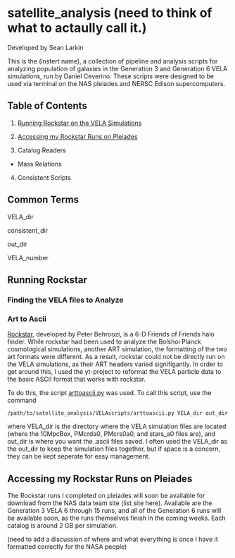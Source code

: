 # satellite_analysis (need to think of what to actaully call it.)

Developed by Sean Larkin

This is the (instert name), a collection of pipeline and analysis scripts for analyzing population of galaxies in the Generation 3 and Generation 6 VELA simulations, run by Daniel Ceverino. These scripts were designed to be used via terminal on the NAS pleiades and NERSC Edison supercomputers. 

## Table of Contents

1. [Running Rockstar on the VELA Simulations](#Running-Rockstar)

2. [Accessing my Rockstar Runs on Pleiades](#Accessing-my-Rockstar-Runs-on-Pleiades)

3. Catalog Readers
- Mass Relations

4. Consistent Scripts

## Common Terms

VELA_dir

consistent_dir

out_dir

VELA_number




## Running Rockstar 

### Finding the VELA files to Analyze



### Art to Ascii

[Rockstar](https://bitbucket.org/gfcstanford/rockstar/src/master/README.md), developed by Peter Behroozi, is a 6-D Friends of
Friends halo finder. While rockstar had been used to analyze the Bolshoi Planck cosmological simulations, another ART simulation, the formatting of the two art formats were different. As a result, rockstar could not be directly run on the VELA simulations, as their ART headers varied signifigantly. In order to get around this, I used the yt-project to reformat the VELA particle data to the basic ASCII format that works with rockstar.

To do this, the script [arttoascii.py](VELAscripts/arttoascii.py) was used. To call this script, use the command

```
/path/to/satellite_analysis/VELAscripts/arttoascii.py VELA_dir out_dir
```

where VELA_dir is the directory where the VELA simulation files are located (where the 10MpcBox, PMcrda0, PMcrs0a0, and stars_a0 files are), and out_dir is where you want the .ascii files saved. I often used the VELA_dir as the out_dir to keep the simulation files together, but if space is a concern, they can be kept seperate for easy management.






## Accessing my Rockstar Runs on Pleiades

The Rockstar runs I completed on pleiades will soon be available for download from the NAS data team site (list site here). Available are the Generation 3 VELA 6 through 15 runs, and all of the Generation 6 runs will be available soon, as the runs themselves finish in the coming weeks. Each catalog is around 2 GB per simulation.

(need to add a discussion of where and what everything is once I have it formatted correctly for the NASA people)







